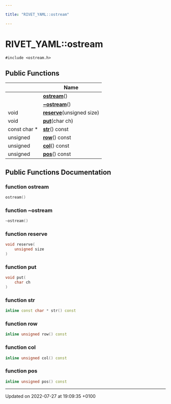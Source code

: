 ```yaml
---

title: "RIVET_YAML::ostream"

---
```


# RIVET_YAML::ostream






`#include <ostream.h>`

## Public Functions

|                | Name           |
| -------------- | -------------- |
| | **[ostream](http://example.org/classes/classrivet__yaml_1_1ostream/#function-ostream)**() |
| | **[~ostream](http://example.org/classes/classrivet__yaml_1_1ostream/#function-~ostream)**() |
| void | **[reserve](http://example.org/classes/classrivet__yaml_1_1ostream/#function-reserve)**(unsigned size) |
| void | **[put](http://example.org/classes/classrivet__yaml_1_1ostream/#function-put)**(char ch) |
| const char * | **[str](http://example.org/classes/classrivet__yaml_1_1ostream/#function-str)**() const |
| unsigned | **[row](http://example.org/classes/classrivet__yaml_1_1ostream/#function-row)**() const |
| unsigned | **[col](http://example.org/classes/classrivet__yaml_1_1ostream/#function-col)**() const |
| unsigned | **[pos](http://example.org/classes/classrivet__yaml_1_1ostream/#function-pos)**() const |

## Public Functions Documentation

### function ostream

```cpp
ostream()
```


### function ~ostream

```cpp
~ostream()
```


### function reserve

```cpp
void reserve(
    unsigned size
)
```


### function put

```cpp
void put(
    char ch
)
```


### function str

```cpp
inline const char * str() const
```


### function row

```cpp
inline unsigned row() const
```


### function col

```cpp
inline unsigned col() const
```


### function pos

```cpp
inline unsigned pos() const
```


-------------------------------

Updated on 2022-07-27 at 19:09:35 +0100